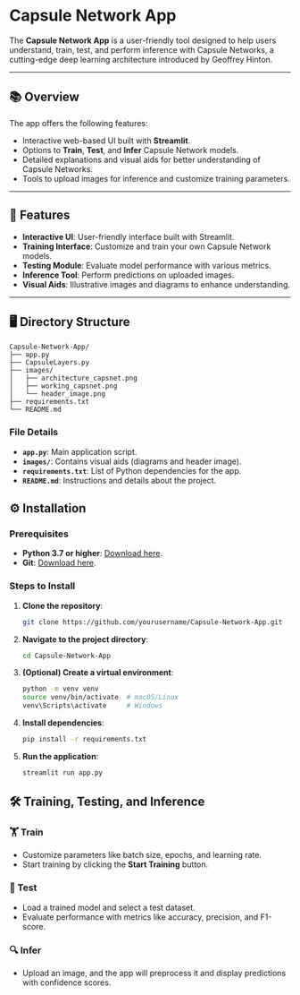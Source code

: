 # Capsule Network App

The **Capsule Network App** is a user-friendly tool designed to help users understand, train, test, and perform inference with Capsule Networks, a cutting-edge deep learning architecture introduced by Geoffrey Hinton.

---

## 📚 Overview

The app offers the following features:
- Interactive web-based UI built with **Streamlit**.
- Options to **Train**, **Test**, and **Infer** Capsule Network models.
- Detailed explanations and visual aids for better understanding of Capsule Networks.
- Tools to upload images for inference and customize training parameters.

---

## 🚀 Features

- **Interactive UI**: User-friendly interface built with Streamlit.
- **Training Interface**: Customize and train your own Capsule Network models.
- **Testing Module**: Evaluate model performance with various metrics.
- **Inference Tool**: Perform predictions on uploaded images.
- **Visual Aids**: Illustrative images and diagrams to enhance understanding.

---

## 🖥️ Directory Structure

```plaintext
Capsule-Network-App/
├── app.py
├── CapsuleLayers.py
├── images/
│   ├── architecture_capsnet.png
│   ├── working_capsnet.png
│   └── header_image.png
├── requirements.txt
└── README.md
```

### File Details

- **`app.py`**: Main application script.
- **`images/`**: Contains visual aids (diagrams and header image).
- **`requirements.txt`**: List of Python dependencies for the app.
- **`README.md`**: Instructions and details about the project.

## ⚙️ Installation

### Prerequisites

- **Python 3.7 or higher**: [Download here](https://www.python.org/downloads/).
- **Git**: [Download here](https://git-scm.com/downloads).

### Steps to Install

1. **Clone the repository**:
    ```bash
    git clone https://github.com/yourusername/Capsule-Network-App.git
    ```

2. **Navigate to the project directory**:
    ```bash
    cd Capsule-Network-App
    ```

3. **(Optional) Create a virtual environment**:
    ```bash
    python -m venv venv
    source venv/bin/activate  # macOS/Linux
    venv\Scripts\activate     # Windows
    ```

4. **Install dependencies**:
    ```bash
    pip install -r requirements.txt
    ```

5. **Run the application**:
    ```bash
    streamlit run app.py
    ```


## 🛠️ Training, Testing, and Inference

### 🏋️ Train
- Customize parameters like batch size, epochs, and learning rate.
- Start training by clicking the **Start Training** button.

### 🧪 Test
- Load a trained model and select a test dataset.
- Evaluate performance with metrics like accuracy, precision, and F1-score.

### 🔍 Infer
- Upload an image, and the app will preprocess it and display predictions with confidence scores.
